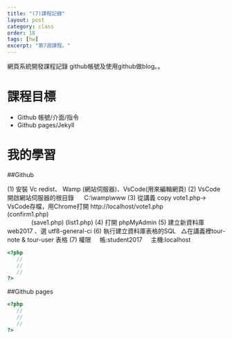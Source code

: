 ```yaml
---
title: "(7)課程記錄"
layout: post
category: class
order: 18
tags: [hw]
excerpt: "第7週課程。"
---
```

網頁系統開發課程記錄
github帳號及使用github做blog。。

# 課程目標
- Github 帳號/介面/指令
- Github pages/Jekyll

# 我的學習

##Github

(1) 安裝 Vc redist、 Wamp (網站伺服器)、VsCode(用來編輯網頁)
(2) VsCode 開啟網站伺服器的根目錄 
      C:\\wamp\\www
(3) 從講義 copy vote1.php→ VsCode存檔，用Chrome打開  http://localhost/vote1.php     
               (confirm1.php)     
               (save1.php)
               (list1.php)
(4) 打開 phpMyAdmin
(5) 建立新資料庫 web2017 、選 utf8-general-ci
(6) 執行建立資料庫表格的SQL
   △在講義裡tour-note & tour-user 表格
(7) 權限 
     帳:student2017
     主機:localhost
      

```php
<?php
   //
   //
   //
?>
```
##Github pages

```php
<?php
   //
   //
   //
?>
```


[1]: https://github.com/        "GitHub"
[2]: https://pages.github.com/  "GitHub Pages"
[3]: https://jekyllrb.com/      "Jekyll"
[4]: http://markdown.tw         "Markdown文件"
[5]: http://dillinger.io/       "Dillinger"








